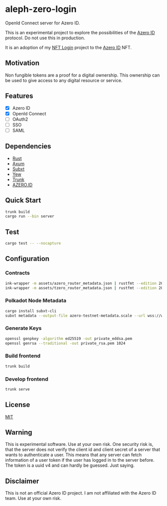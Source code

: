 # aleph-zero-login
OpenId Connect server for Azero ID.

This is an experimental project to explore the possibilities of the [Azero ID](https://azero.id/) protocol. Do not use this in production.

It is an adoption of my [NFT Login](https://github.com/nft-login/nft-login) project to the [Azero ID](https://azero.id/) NFT.

## Motivation

Non fungible tokens are a proof for a digital ownership. This ownership can be used to give access to any digital resource or service.

## Features

- [x] Azero ID
- [x] OpenId Connect
- [ ] OAuth2
- [ ] SSO
- [ ] SAML

## Dependencies

- [Rust](https://www.rust-lang.org/tools/install)
- [Axum](https://crates.io/crates/axum)
- [Subxt](https://crates.io/crates/subxt)
- [Yew](https://yew.rs/)
- [Trunk](https://trunkrs.dev/)
- [AZERO.ID](https://azero.id/)

## Quick Start

```sh
trunk build
cargo run --bin server
```

## Test

```sh
cargo test -- --nocapture
```

## Configuration

### Contracts

```sh
ink-wrapper -m assets/azero_router_metadata.json | rustfmt --edition 2021 > src/azero/router_contract.rs
ink-wrapper -m assets/tzero_router_metadata.json | rustfmt --edition 2021 > src/tzero/router_contract.rs
```

### Polkadot Node Metadata

```sh
cargo install subxt-cli
subxt metadata --output-file azero-testnet-metadata.scale --url wss://ws.test.azero.dev:443
```

### Generate Keys

```sh
openssl genpkey -algorithm ed25519 -out private_eddsa.pem
openssl genrsa --traditional -out private_rsa.pem 1024
```


### Build frontend

```sh
trunk build
```

### Develop frontend

```sh
trunk serve
```

## License

[MIT](LICENSE)

## Warning

This is experimental software. Use at your own risk.
One security risk is, that the server does not verify the client id and client secret of a server that wants to authenticate a user.
This means that any server can fetch information of a user token if the user has logged in to the server before.
The token is a uuid v4 and can hardly be guessed. Just saying.

## Disclaimer

This is not an official Azero ID project. I am not affiliated with the Azero ID team. Use at your own risk.
